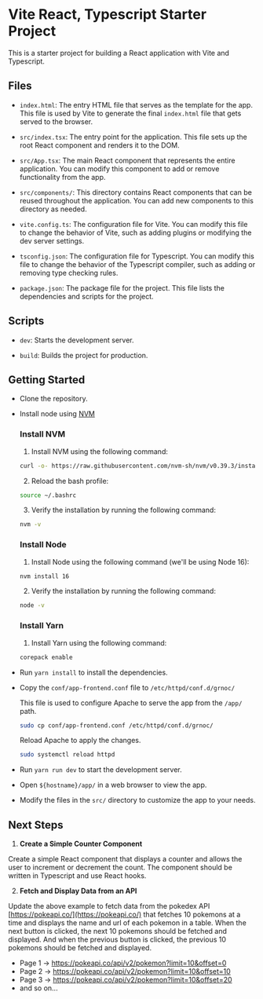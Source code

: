 # Vite React, Typescript Starter Project

This is a starter project for building a React application with Vite and Typescript.

## Files

- `index.html`: The entry HTML file that serves as the template for the app. This file is used by Vite to generate the final `index.html` file that gets served to the browser.

- `src/index.tsx`: The entry point for the application. This file sets up the root React component and renders it to the DOM.

- `src/App.tsx`: The main React component that represents the entire application. You can modify this component to add or remove functionality from the app.

- `src/components/`: This directory contains React components that can be reused throughout the application. You can add new components to this directory as needed.

- `vite.config.ts`: The configuration file for Vite. You can modify this file to change the behavior of Vite, such as adding plugins or modifying the dev server settings.

- `tsconfig.json`: The configuration file for Typescript. You can modify this file to change the behavior of the Typescript compiler, such as adding or removing type checking rules.

- `package.json`: The package file for the project. This file lists the dependencies and scripts for the project.


## Scripts

- `dev`: Starts the development server.

- `build`: Builds the project for production.



## Getting Started

- Clone the repository.

- Install node using [NVM](https://github.com/nvm-sh/nvm) 

  ### Install NVM

    1. Install NVM using the following command:
    ```bash
    curl -o- https://raw.githubusercontent.com/nvm-sh/nvm/v0.39.3/install.sh | bash
    ```

    2. Reload the bash profile:
    ```bash
    source ~/.bashrc
    ```

    3. Verify the installation by running the following command:
    ```bash
    nvm -v
    ```

  ### Install Node

    1. Install Node using the following command (we'll be using Node 16):
    ```bash
    nvm install 16
    ```

    2. Verify the installation by running the following command:
    ```bash
    node -v
    ```

  ### Install Yarn

    1. Install Yarn using the following command:
    ```bash
    corepack enable
    ```

- Run `yarn install` to install the dependencies.

- Copy the `conf/app-frontend.conf` file to `/etc/httpd/conf.d/grnoc/`

  This file is used to configure Apache to serve the app from the `/app/` path.

  ```bash
  sudo cp conf/app-frontend.conf /etc/httpd/conf.d/grnoc/
  ```

  Reload Apache to apply the changes.

  ```bash
  sudo systemctl reload httpd
  ```

- Run `yarn run dev` to start the development server.

- Open `${hostname}/app/` in a web browser to view the app.

- Modify the files in the `src/` directory to customize the app to your needs.


## Next Steps


1. **Create a Simple Counter Component**

Create a simple React component that displays a counter and allows the user to increment or decrement the count. The component should be written in Typescript and use React hooks.

2. **Fetch and Display Data from an API**

Update the above example to fetch data from the pokedex API [https://pokeapi.co/](https://pokeapi.co/) that fetches 10 pokemons at a time and displays the name and url of each pokemon in a table. When the next button is clicked, the next 10 pokemons should be fetched and displayed. And when the previous button is clicked, the previous 10 pokemons should be fetched and displayed.

- Page 1 -> https://pokeapi.co/api/v2/pokemon?limit=10&offset=0
- Page 2 -> https://pokeapi.co/api/v2/pokemon?limit=10&offset=10
- Page 3 -> https://pokeapi.co/api/v2/pokemon?limit=10&offset=20
- and so on...





